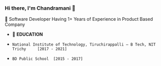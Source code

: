 ### Hi there, I'm Chandramani 👋

🔭 Software Developer Having 1+ Years of Experience in Product Based Company

- 💼 **EDUCATION**
-     National Institute of Technology, Tiruchirappalli – B Tech, NIT Trichy     [2017 - 2021]
-     BD Public School  [2015 - 2017]
<!--
- 🌱 I’m currently learning Nodejs and Reactjs.
- 👯 I’m looking to collaborate on 
- 🤔 I’m looking for help with ...
- 💬 Ask me about ...
- 📫 How to reach me: ...
- 😄 Pronouns: ...
- ⚡ Fun fact: ...
-->

